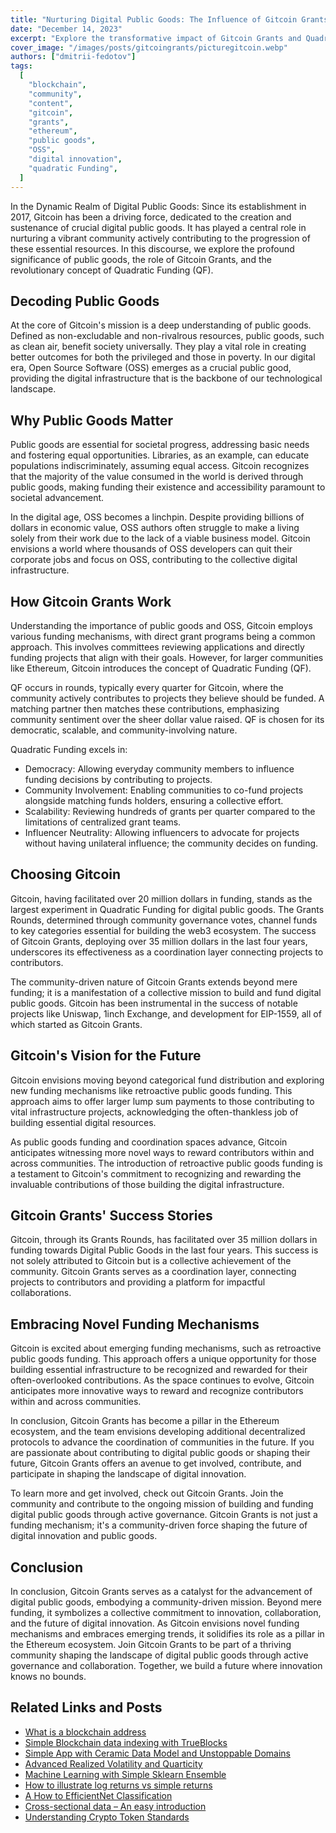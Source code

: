 ```yaml
---
title: "Nurturing Digital Public Goods: The Influence of Gitcoin Grants and Quadratic Funding"
date: "December 14, 2023"
excerpt: "Explore the transformative impact of Gitcoin Grants and Quadratic Funding on digital public goods. Learn how Gitcoin empowers communities to fund and build essential resources collaboratively."
cover_image: "/images/posts/gitcoingrants/picturegitcoin.webp"
authors: ["dmitrii-fedotov"]
tags:
  [
    "blockchain",
    "community",
    "content",
    "gitcoin",
    "grants",
    "ethereum",
    "public goods",
    "OSS",
    "digital innovation",
    "quadratic Funding",
  ]
---
```

In the Dynamic Realm of Digital Public Goods:
Since its establishment in 2017, Gitcoin has been a driving force, dedicated to the creation and sustenance of crucial digital public goods. It has played a central role in nurturing a vibrant community actively contributing to the progression of these essential resources. In this discourse, we explore the profound significance of public goods, the role of Gitcoin Grants, and the revolutionary concept of Quadratic Funding (QF).

## Decoding Public Goods

At the core of Gitcoin's mission is a deep understanding of public goods. Defined as non-excludable and non-rivalrous resources, public goods, such as clean air, benefit society universally. They play a vital role in creating better outcomes for both the privileged and those in poverty. In our digital era, Open Source Software (OSS) emerges as a crucial public good, providing the digital infrastructure that is the backbone of our technological landscape.

## Why Public Goods Matter

Public goods are essential for societal progress, addressing basic needs and fostering equal opportunities. Libraries, as an example, can educate populations indiscriminately, assuming equal access. Gitcoin recognizes that the majority of the value consumed in the world is derived through public goods, making funding their existence and accessibility paramount to societal advancement.

In the digital age, OSS becomes a linchpin. Despite providing billions of dollars in economic value, OSS authors often struggle to make a living solely from their work due to the lack of a viable business model. Gitcoin envisions a world where thousands of OSS developers can quit their corporate jobs and focus on OSS, contributing to the collective digital infrastructure.

## How Gitcoin Grants Work

Understanding the importance of public goods and OSS, Gitcoin employs various funding mechanisms, with direct grant programs being a common approach. This involves committees reviewing applications and directly funding projects that align with their goals. However, for larger communities like Ethereum, Gitcoin introduces the concept of Quadratic Funding (QF).

QF occurs in rounds, typically every quarter for Gitcoin, where the community actively contributes to projects they believe should be funded. A matching partner then matches these contributions, emphasizing community sentiment over the sheer dollar value raised. QF is chosen for its democratic, scalable, and community-involving nature.

Quadratic Funding excels in:

- Democracy: Allowing everyday community members to influence funding decisions by contributing to projects.
- Community Involvement: Enabling communities to co-fund projects alongside matching funds holders, ensuring a collective effort.
- Scalability: Reviewing hundreds of grants per quarter compared to the limitations of centralized grant teams.
- Influencer Neutrality: Allowing influencers to advocate for projects without having unilateral influence; the community decides on funding.

## Choosing Gitcoin

Gitcoin, having facilitated over 20 million dollars in funding, stands as the largest experiment in Quadratic Funding for digital public goods. The Grants Rounds, determined through community governance votes, channel funds to key categories essential for building the web3 ecosystem. The success of Gitcoin Grants, deploying over 35 million dollars in the last four years, underscores its effectiveness as a coordination layer connecting projects to contributors.

The community-driven nature of Gitcoin Grants extends beyond mere funding; it is a manifestation of a collective mission to build and fund digital public goods. Gitcoin has been instrumental in the success of notable projects like Uniswap, 1inch Exchange, and development for EIP-1559, all of which started as Gitcoin Grants.

## Gitcoin's Vision for the Future

Gitcoin envisions moving beyond categorical fund distribution and exploring new funding mechanisms like retroactive public goods funding. This approach aims to offer larger lump sum payments to those contributing to vital infrastructure projects, acknowledging the often-thankless job of building essential digital resources.

As public goods funding and coordination spaces advance, Gitcoin anticipates witnessing more novel ways to reward contributors within and across communities. The introduction of retroactive public goods funding is a testament to Gitcoin's commitment to recognizing and rewarding the invaluable contributions of those building the digital infrastructure.

## Gitcoin Grants' Success Stories

Gitcoin, through its Grants Rounds, has facilitated over 35 million dollars in funding towards Digital Public Goods in the last four years. This success is not solely attributed to Gitcoin but is a collective achievement of the community. Gitcoin Grants serves as a coordination layer, connecting projects to contributors and providing a platform for impactful collaborations.

## Embracing Novel Funding Mechanisms

Gitcoin is excited about emerging funding mechanisms, such as retroactive public goods funding. This approach offers a unique opportunity for those building essential infrastructure to be recognized and rewarded for their often-overlooked contributions. As the space continues to evolve, Gitcoin anticipates more innovative ways to reward and recognize contributors within and across communities.

In conclusion, Gitcoin Grants has become a pillar in the Ethereum ecosystem, and the team envisions developing additional decentralized protocols to advance the coordination of communities in the future. If you are passionate about contributing to digital public goods or shaping their future, Gitcoin Grants offers an avenue to get involved, contribute, and participate in shaping the landscape of digital innovation.

To learn more and get involved, check out Gitcoin Grants. Join the community and contribute to the ongoing mission of building and funding digital public goods through active governance. Gitcoin Grants is not just a funding mechanism; it's a community-driven force shaping the future of digital innovation and public goods.

## Conclusion

In conclusion, Gitcoin Grants serves as a catalyst for the advancement of digital public goods, embodying a community-driven mission. Beyond mere funding, it symbolizes a collective commitment to innovation, collaboration, and the future of digital innovation. As Gitcoin envisions novel funding mechanisms and embraces emerging trends, it solidifies its role as a pillar in the Ethereum ecosystem. Join Gitcoin Grants to be part of a thriving community shaping the landscape of digital public goods through active governance and collaboration. Together, we build a future where innovation knows no bounds.

## Related Links and Posts

- [What is a blockchain address](https://dspyt.com/what-is-blockchain-address)
- [Simple Blockchain data indexing with TrueBlocks](https://dspyt.com/blockchain-data-indexer-with-trueblocks)
- [Simple App with Ceramic Data Model and Unstoppable Domains](https://dspyt.com/simple-app-with-ceramic-data-model-and-unstoppable-domains)
- [Advanced Realized Volatility and Quarticity](https://dspyt.com/advanced-realized-volatility-and-quarticity)
- [Machine Learning with Simple Sklearn Ensemble](https://dspyt.com/machine-learning-simple-sklearn-ensemble)
- [How to illustrate log returns vs simple returns](https://dspyt.com/simple-returns-log-return-and-volatility-simple-introduction)
- [A How to EfficientNet Classification](https://dspyt.com/efficientnet-classification)
- [Cross-sectional data – An easy introduction](https://dspyt.com/cross-sectional-data-an-easy-introduction)
- [Understanding Crypto Token Standards](https://dspyt.com/understanding-crypto-token-standards)
